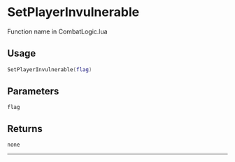 # SetPlayerInvulnerable
Function name in CombatLogic.lua
## Usage
```lua
SetPlayerInvulnerable(flag)
```
## Parameters
`flag`
## Returns
`none`

---